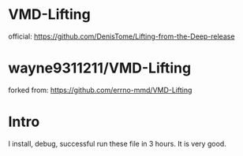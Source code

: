 # VMD-Lifting

official: https://github.com/DenisTome/Lifting-from-the-Deep-release

# wayne9311211/VMD-Lifting

forked from: https://github.com/errno-mmd/VMD-Lifting

# Intro

I install, debug, successful run these file in 3 hours. It is very good.

